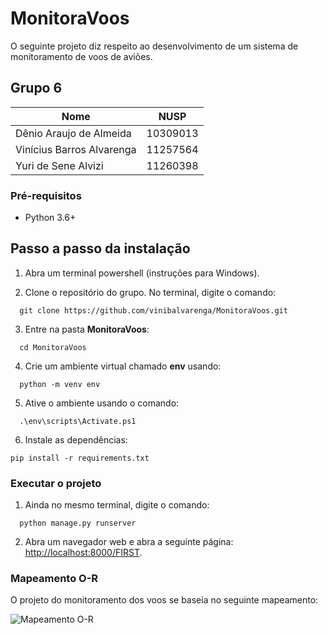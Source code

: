 # MonitoraVoos

O seguinte projeto diz respeito ao desenvolvimento de um sistema de monitoramento de voos de aviões.

## Grupo 6

Nome      | NUSP
--------- | ------
Dênio Araujo de Almeida   | 10309013
Vinícius Barros Alvarenga | 11257564
Yuri de Sene Alvizi       | 11260398

### Pré-requisitos

* Python 3.6+

## Passo a passo da instalação

1. Abra um terminal powershell (instruções para Windows).

2. Clone o repositório do grupo. No terminal, digite o comando:

```
  git clone https://github.com/vinibalvarenga/MonitoraVoos.git
```

3. Entre na pasta **MonitoraVoos**:

```
  cd MonitoraVoos
```

4. Crie um ambiente virtual chamado **env** usando:

```
  python -m venv env
```

5. Ative o ambiente usando o comando:

```
  .\env\scripts\Activate.ps1
```

6. Instale as dependências:

```
pip install -r requirements.txt
```

### Executar o projeto

1. Ainda no mesmo terminal, digite o comando:

```
  python manage.py runserver
```

2. Abra um navegador web e abra a seguinte página: <http://localhost:8000/FIRST>.

### Mapeamento O-R

O projeto do monitoramento dos voos se baseia no seguinte mapeamento:

![Mapeamento O-R](/MonitoraVoos/docs/img/ModeloOR.png "Mapeamento O-R")
